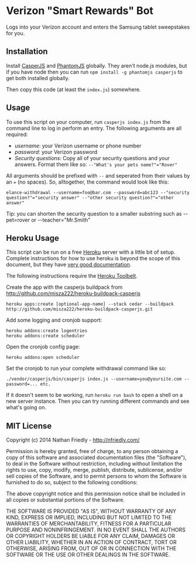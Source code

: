Verizon "Smart Rewards" Bot
===============================

Logs into your Verizon account and enters the Samsung tablet sweepstakes for you.

Installation
------------

Install [CasperJS](http://casperjs.org/) and [PhantomJS](http://phantomjs.org/) globally. 
They aren't node.js modules, but if you have node then you can run 
`npm install -g phantomjs casperjs` to get both installed globally.

Then copy this code (at least the `index.js`) somewhere.

Usage
-----
To use this script on your computer, run `casperjs index.js` from the command line to log in perform an entry. 
The following arguments are all required:
 * *username*: your Verizon username or phone number
 * *password*: your Verizon password
 * *Security questions*: Copy all of your security questions and your answers. Format them like so: 
    `--"What's your pets name?"="Rover"`

All arguments should be prefixed with `--` and seperated from their values by an `=` (no spaces). So, alltogether, the command would look like this:

    elance-withdrawal --username=foo@bar.com --password=abc123 --"security question?"="security answer" --"other security question?"="other answer"

Tip: you can shorten the security question to a smaller substring such as --pet=rover or --teacher="Mr.Smith"

Heroku Usage
------------

This script can be run on a free [Heroku](http://www.heroku.com/) server with a little bit of setup. 
Complete instructions for how to use heroku is beyond the scope of this document, but they have 
[very good documentation](https://devcenter.heroku.com/). 

The following instructions require the [Heroku Toolbelt](https://toolbelt.heroku.com/).

Create the app with the casperjs buildpack from http://github.com/misza222/heroku-buildpack-casperjs

    heroku apps:create [optional-app-name] --stack cedar --buildpack http://github.com/misza222/heroku-buildpack-casperjs.git
  
Add some logging and cronjob support:

    heroku addons:create logentries
    heroku addons:create scheduler
  
Open the cronjob config page:

    heroku addons:open scheduler
  
Set the cronjob to run your complete withdrawal command like so:

    ./vendor/casperjs/bin/casperjs index.js --username=you@yoursite.com --password=... etc.
    
If it doesn't seem to be working, run `heroku run bash` to open a shell on a new server instance. Then you can try running different commands and see what's going on.


MIT License
------------

Copyright (c) 2014 Nathan Friedly - http://nfriedly.com/

Permission is hereby granted, free of charge, to any person obtaining a copy
of this software and associated documentation files (the "Software"), to deal
in the Software without restriction, including without limitation the rights
to use, copy, modify, merge, publish, distribute, sublicense, and/or sell
copies of the Software, and to permit persons to whom the Software is
furnished to do so, subject to the following conditions:

The above copyright notice and this permission notice shall be included in all
copies or substantial portions of the Software.

THE SOFTWARE IS PROVIDED "AS IS", WITHOUT WARRANTY OF ANY KIND, EXPRESS OR
IMPLIED, INCLUDING BUT NOT LIMITED TO THE WARRANTIES OF MERCHANTABILITY,
FITNESS FOR A PARTICULAR PURPOSE AND NONINFRINGEMENT. IN NO EVENT SHALL THE
AUTHORS OR COPYRIGHT HOLDERS BE LIABLE FOR ANY CLAIM, DAMAGES OR OTHER
LIABILITY, WHETHER IN AN ACTION OF CONTRACT, TORT OR OTHERWISE, ARISING FROM,
OUT OF OR IN CONNECTION WITH THE SOFTWARE OR THE USE OR OTHER DEALINGS IN THE
SOFTWARE.

